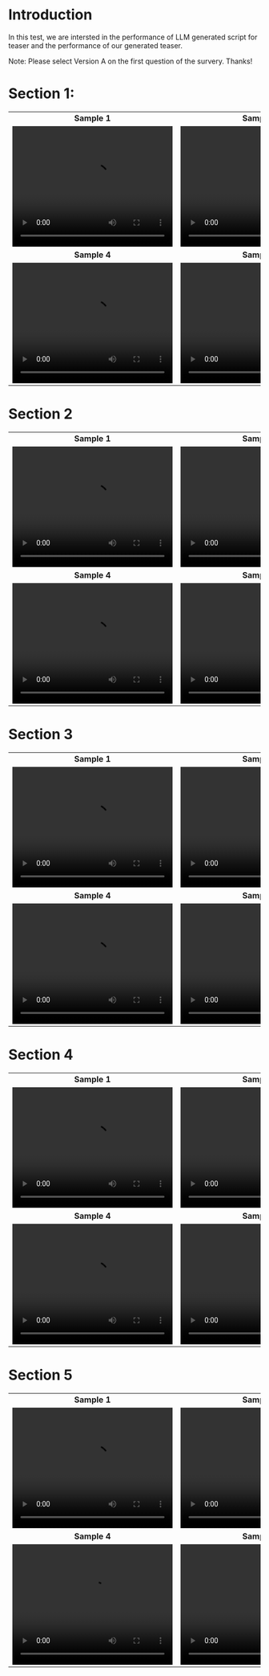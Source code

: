 # Introduction
In this test, we are intersted in the performance of LLM generated script for teaser and the performance of our generated teaser.

Note: Please select Version A on the first question of the survery. Thanks!

# Section 1:

<table>
  <tr>
    <td style="text-align: center;"><strong>Sample 1</strong></td>
    <td style="text-align: center;"><strong>Sample 2</strong></td>
    <td style="text-align: center;"><strong>Sample 3</strong></td>
  </tr>
  <tr>
    <td>
<video width="320" height="240" controls>
  <source
    src="https://wx83.github.io/SubjectiveStudy/versionA/-A8qdoRJbPI/gpt_cite_nn.mp4"
    type="video/mp4">
  Your browser does not support HTML5 video.
</video>
    </td>
    <td>
      <video width="320" height="240" controls="">
        <source src="https://wx83.github.io/TeaserDemo/versionA/2n7xgho1gIo/gpt_clip_rank/gpt_clip_rank_demo.mp4" type="video/mp4" />
        Your browser does not support the video tag.
      </video>
    </td>
    <td>
      <video width="320" height="240" controls>
        <source
          src="https://wx83.github.io/SubjectiveStudy/versionA/-A8qdoRJbPI/gpt_one_sent.mp4"
          type="video/mp4">
        Your browser doesn’t support video.
      </video>
    </td>
  </tr>
  <tr>
    <td style="text-align: center;"><strong>Sample 4</strong></td>
    <td style="text-align: center;"><strong>Sample 5</strong></td>
    <td style="text-align: center;"><strong>Sample 6</strong></td>
  </tr>
  <tr>
    <td>
      <video width="320" height="240" controls>
        <source
          src="https://wx83.github.io/SubjectiveStudy/versionA/-A8qdoRJbPI/llama_quote_mv.mp4"
          type="video/mp4">
        Your browser doesn’t support video.
      </video>
    </td>
    <td>
      <video width="320" height="240" controls>
        <source
          src="https://wx83.github.io/SubjectiveStudy/versionA/-A8qdoRJbPI/llama_quote_random.mp4"
          type="video/mp4">
        Your browser doesn’t support video.
      </video>
    </td>
    <td>
      <video width="320" height="240" controls>
        <source
          src="https://wx83.github.io/SubjectiveStudy/versionA/-A8qdoRJbPI/teasergen.mp4"
          type="video/mp4">
        Your browser doesn’t support video.
      </video>
    </td>
  </tr>
</table>


# Section 2
<table>
  <tr>
    <td style="text-align: center;"><strong>Sample 1</strong></td>
    <td style="text-align: center;"><strong>Sample 2</strong></td>
    <td style="text-align: center;"><strong>Sample 3</strong></td>
  </tr>
  <tr>
    <td>
      <video width="320" height="240" controls>
        <source src="https://wx83.github.io/SubjectiveStudy/tree/main/versionA/6i2sJwxw5Uc/gpt_cite_nn.mp4" type="video/mp4">
        Your browser does not support the video tag.
      </video>
    </td>
    <td>
      <video width="320" height="240" controls>
        <source src="https://wx83.github.io/SubjectiveStudy/tree/main/versionA/6i2sJwxw5Uc/gpt_closest.mp4" type="video/mp4">
        Your browser does not support the video tag.
      </video>
    </td>
    <td>
      <video width="320" height="240" controls>
        <source src="https://wx83.github.io/SubjectiveStudy/tree/main/versionA/6i2sJwxw5Uc/gpt_one_sent.mp4" type="video/mp4">
        Your browser does not support the video tag.
      </video>
    </td>
  </tr>
  <tr>
    <td style="text-align: center;"><strong>Sample 4</strong></td>
    <td style="text-align: center;"><strong>Sample 5</strong></td>
    <td style="text-align: center;"><strong>Sample 6</strong></td>
  </tr>
  <tr>
    <td>
      <video width="320" height="240" controls>
        <source src="https://wx83.github.io/SubjectiveStudy/tree/main/versionA/6i2sJwxw5Uc/llama_quote_mv.mp4" type="video/mp4">
        Your browser does not support the video tag.
      </video>
    </td>
    <td>
      <video width="320" height="240" controls>
        <source src="https://wx83.github.io/SubjectiveStudy/tree/main/versionA/6i2sJwxw5Uc/llama_quote_random.mp4" type="video/mp4">
        Your browser does not support the video tag.
      </video>
    </td>
    <td>
      <video width="320" height="240" controls>
        <source src="https://wx83.github.io/SubjectiveStudy/tree/main/versionA/6i2sJwxw5Uc/teasergen.mp4" type="video/mp4">
        Your browser does not support the video tag.
      </video>
    </td>
  </tr>
</table>


# Section 3
<table>
  <tr>
    <td style="text-align: center;"><strong>Sample 1</strong></td>
    <td style="text-align: center;"><strong>Sample 2</strong></td>
    <td style="text-align: center;"><strong>Sample 3</strong></td>
  </tr>
  <tr>
    <td>
      <video width="320" height="240" controls>
        <source src="https://wx83.github.io/SubjectiveStudy/tree/main/versionA/HTdrfsG2ikA/gpt_cite_nn.mp4" type="video/mp4">
        Your browser does not support the video tag.
      </video>
    </td>
    <td>
      <video width="320" height="240" controls>
        <source src="https://wx83.github.io/SubjectiveStudy/tree/main/versionA/HTdrfsG2ikA/gpt_closest.mp4" type="video/mp4">
        Your browser does not support the video tag.
      </video>
    </td>
    <td>
      <video width="320" height="240" controls>
        <source src="https://wx83.github.io/SubjectiveStudy/tree/main/versionA/HTdrfsG2ikA/gpt_one_sent.mp4" type="video/mp4">
        Your browser does not support the video tag.
      </video>
    </td>
  </tr>
  <tr>
    <td style="text-align: center;"><strong>Sample 4</strong></td>
    <td style="text-align: center;"><strong>Sample 5</strong></td>
    <td style="text-align: center;"><strong>Sample 6</strong></td>
  </tr>
  <tr>
    <td>
      <video width="320" height="240" controls>
        <source src="https://wx83.github.io/SubjectiveStudy/tree/main/versionA/HTdrfsG2ikA/llama_quote_mv.mp4" type="video/mp4">
        Your browser does not support the video tag.
      </video>
    </td>
    <td>
      <video width="320" height="240" controls>
        <source src="https://wx83.github.io/SubjectiveStudy/tree/main/versionA/HTdrfsG2ikA/llama_quote_random.mp4" type="video/mp4">
        Your browser does not support the video tag.
      </video>
    </td>
    <td>
      <video width="320" height="240" controls>
        <source src="https://wx83.github.io/SubjectiveStudy/tree/main/versionA/HTdrfsG2ikA/teasergen.mp4" type="video/mp4">
        Your browser does not support the video tag.
      </video>
    </td>
  </tr>
</table>


# Section 4
<table>
  <tr>
    <td style="text-align: center;"><strong>Sample 1</strong></td>
    <td style="text-align: center;"><strong>Sample 2</strong></td>
    <td style="text-align: center;"><strong>Sample 3</strong></td>
  </tr>
  <tr>
    <td>
      <video width="320" height="240" controls>
        <source src="https://wx83.github.io/SubjectiveStudy/tree/main/versionA/noo8-_LYIpA/gpt_cite_nn.mp4" type="video/mp4">
        Your browser does not support the video tag.
      </video>
    </td>
    <td>
      <video width="320" height="240" controls>
        <source src="https://wx83.github.io/SubjectiveStudy/tree/main/versionA/noo8-_LYIpA/gpt_closest.mp4" type="video/mp4">
        Your browser does not support the video tag.
      </video>
    </td>
    <td>
      <video width="320" height="240" controls>
        <source src="https://wx83.github.io/SubjectiveStudy/tree/main/versionA/noo8-_LYIpA/gpt_one_sent.mp4" type="video/mp4">
        Your browser does not support the video tag.
      </video>
    </td>
  </tr>
  <tr>
    <td style="text-align: center;"><strong>Sample 4</strong></td>
    <td style="text-align: center;"><strong>Sample 5</strong></td>
    <td style="text-align: center;"><strong>Sample 6</strong></td>
  </tr>
  <tr>
    <td>
      <video width="320" height="240" controls>
        <source src="https://wx83.github.io/SubjectiveStudy/tree/main/versionA/noo8-_LYIpA/llama_quote_mv.mp4" type="video/mp4">
        Your browser does not support the video tag.
      </video>
    </td>
    <td>
      <video width="320" height="240" controls>
        <source src="https://wx83.github.io/SubjectiveStudy/tree/main/versionA/noo8-_LYIpA/llama_quote_random.mp4" type="video/mp4">
        Your browser does not support the video tag.
      </video>
    </td>
    <td>
      <video width="320" height="240" controls>
        <source src="https://wx83.github.io/SubjectiveStudy/tree/main/versionA/noo8-_LYIpA/teasergen.mp4" type="video/mp4">
        Your browser does not support the video tag.
      </video>
    </td>
  </tr>
</table>


# Section 5
<table>
  <tr>
    <td style="text-align: center;"><strong>Sample 1</strong></td>
    <td style="text-align: center;"><strong>Sample 2</strong></td>
    <td style="text-align: center;"><strong>Sample 3</strong></td>
  </tr>
  <tr>
    <td>
      <video width="320" height="240" controls>
        <source src="https://wx83.github.io/SubjectiveStudy/tree/main/versionA/vyit-1zKsZ4/gpt_cite_nn.mp4" type="video/mp4">
        Your browser does not support the video tag.
      </video>
    </td>
    <td>
      <video width="320" height="240" controls>
        <source src="https://wx83.github.io/SubjectiveStudy/tree/main/versionA/vyit-1zKsZ4/gpt_closest.mp4" type="video/mp4">
        Your browser does not support the video tag.
      </video>
    </td>
    <td>
      <video width="320" height="240" controls>
        <source src="https://wx83.github.io/SubjectiveStudy/tree/main/versionA/vyit-1zKsZ4/gpt_one_sent.mp4" type="video/mp4">
        Your browser does not support the video tag.
      </video>
    </td>
  </tr>
  <tr>
    <td style="text-align: center;"><strong>Sample 4</strong></td>
    <td style="text-align: center;"><strong>Sample 5</strong></td>
    <td style="text-align: center;"><strong>Sample 6</strong></td>
  </tr>
  <tr>
    <td>
      <video width="320" height="240" controls>
        <source src="https://wx83.github.io/SubjectiveStudy/tree/main/versionA/vyit-1zKsZ4/llama_quote_mv.mp4" type="video/mp4">
        Your browser does not support the video tag.
      </video>
    </td>
    <td>
      <video width="320" height="240" controls>
        <source src="https://wx83.github.io/SubjectiveStudy/tree/main/versionA/vyit-1zKsZ4/llama_quote_random.mp4" type="video/mp4">
        Your browser does not support the video tag.
      </video>
    </td>
    <td>
      <video width="320" height="240" controls>
        <source src="https://wx83.github.io/SubjectiveStudy/tree/main/versionA/vyit-1zKsZ4/teasergen.mp4" type="video/mp4">
        Your browser does not support the video tag.
      </video>
    </td>
  </tr>
</table>
